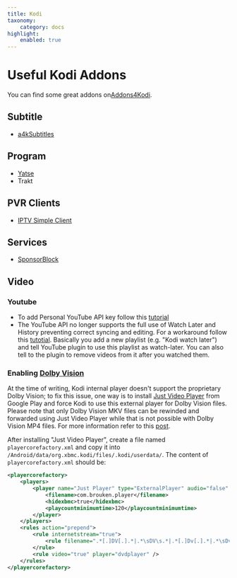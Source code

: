 ```yaml
---
title: Kodi
taxonomy:
    category: docs
highlight:
    enabled: true
---
```


# Useful Kodi Addons

You can find some great addons on[Addons4Kodi](https://www.reddit.com/r/Addons4Kodi/).

## Subtitle
* [a4kSubtitles](https://a4k-openproject.github.io/a4kSubtitles/)

## Program
* [Yatse](https://yatse.tv/wiki/yatse-kodi-addon)
* Trakt

## PVR Clients
* [IPTV Simple Client](https://github.com/kodi-pvr/pvr.iptvsimple/)

## Services

* [SponsorBlock](https://github.com/siku2/script.service.sponsorblock)

## Video

### Youtube

* To add Personal YouTube API key follow this [tutorial](https://forum.kodi.tv/showthread.php?tid=267160&pid=2299960#pid2299960)
* The YouTube API no longer supports the full use of Watch Later and History preventing correct syncing and editing. For a workaround follow this [tutotial](https://forum.kodi.tv/showthread.php?tid=267160&pid=2299963#pid2299963). Basically you add a new playlist (e.g. "Kodi watch later") and tell YouTube plugin to use this playlist as watch-later. You can also tell to the plugin to remove videos from it after you watched them.

### Enabling [Dolby Vision](https://en.wikipedia.org/wiki/Dolby_Vision)

At the time of writing, Kodi internal player doesn't support the proprietary Dolby Vision; to fix this issue, one way is to install [Just Video Player](https://play.google.com/store/search?q=Just%20Video%20Player&c=apps) from Google Play and force Kodi to use this external player for Dolby Vision files. Please note that only Dolby Vision MKV files can be rewinded and forwarded using Just Video Player while that is not possible with Dolby Vision MP4 files. For more information refer to this [post](https://www.reddit.com/r/Addons4Kodi/comments/s0d5sr/dolby_vision_buffering_fix_for_kodi/).

After installing "Just Video Player", create a file named `playercorefactory.xml` and copy it into `/Android/data/org.xbmc.kodi/files/.kodi/userdata/`. The content of `playercorefactory.xml` should be:

```xml
<playercorefactory>
    <players>
        <player name="Just Player" type="ExternalPlayer" audio="false" video="true">
            <filename>com.brouken.player</filename>
            <hidexbmc>true</hidexbmc>
            <playcountminimumtime>120</playcountminimumtime>
        </player>
    </players>
    <rules action="prepend">
        <rule internetstream="true">
            <rule filename=".*[.]DV[.].*|.*\sDV\s.*|.*[.]Dv[.].*|.*\sDv\s.*|.*[.]dv[.].*|.*\sdv\s.*|.*D[/]VISION.*|.*\sDOVI\s.*|.*[.]DOVI[.].*|.*\sDoVi\s.*|.*[.]DoVi[.].*|.*\sDovi\s.*|.*[.]Dovi[.].*|.*\sdovi\s.*|.*[.]dovi[.].*|.*\sDOVi\s.*|.*[.]DOVi[.].*" player="Just Player" />
        </rule>
        <rule video="true" player="dvdplayer" />
    </rules>
</playercorefactory>
```


